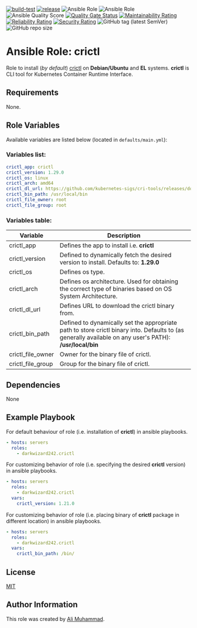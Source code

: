 [![build-test](https://github.com/darkwizard242/ansible-role-crictl/workflows/build-and-test/badge.svg?branch=master)](https://github.com/darkwizard242/ansible-role-crictl/actions?query=workflow%3Abuild-and-test) [![release](https://github.com/darkwizard242/ansible-role-crictl/workflows/release/badge.svg)](https://github.com/darkwizard242/ansible-role-crictl/actions?query=workflow%3Arelease) ![Ansible Role](https://img.shields.io/ansible/role/57030?color=dark%20green%20) ![Ansible Role](https://img.shields.io/ansible/role/d/57030?label=role%20downloads) ![Ansible Quality Score](https://img.shields.io/ansible/quality/57030?label=ansible%20quality%20score) [![Quality Gate Status](https://sonarcloud.io/api/project_badges/measure?project=ansible-role-crictl&metric=alert_status)](https://sonarcloud.io/dashboard?id=ansible-role-crictl) [![Maintainability Rating](https://sonarcloud.io/api/project_badges/measure?project=ansible-role-crictl&metric=sqale_rating)](https://sonarcloud.io/dashboard?id=ansible-role-crictl) [![Reliability Rating](https://sonarcloud.io/api/project_badges/measure?project=ansible-role-crictl&metric=reliability_rating)](https://sonarcloud.io/dashboard?id=ansible-role-crictl) [![Security Rating](https://sonarcloud.io/api/project_badges/measure?project=ansible-role-crictl&metric=security_rating)](https://sonarcloud.io/dashboard?id=ansible-role-crictl) ![GitHub tag (latest SemVer)](https://img.shields.io/github/tag/darkwizard242/ansible-role-crictl?label=release) ![GitHub repo size](https://img.shields.io/github/repo-size/darkwizard242/ansible-role-crictl?color=orange&style=flat-square)

# Ansible Role: crictl

Role to install (_by default_) [crictl](https://github.com/kubernetes-sigs/cri-tools) on **Debian/Ubuntu** and **EL** systems. **crictl** is CLI tool for Kubernetes Container Runtime Interface.

## Requirements

None.

## Role Variables

Available variables are listed below (located in `defaults/main.yml`):

### Variables list:

```yaml
crictl_app: crictl
crictl_version: 1.29.0
crictl_os: linux
crictl_arch: amd64
crictl_dl_url: https://github.com/kubernetes-sigs/cri-tools/releases/download/v{{ crictl_version }}/{{ crictl_app }}-v{{ crictl_version }}-{{ crictl_os }}-{{ crictl_arch }}.tar.gz
crictl_bin_path: /usr/local/bin
crictl_file_owner: root
crictl_file_group: root
```

### Variables table:

Variable          | Description
----------------- | --------------------------------------------------------------------------------------------------------------------------------------------------------
crictl_app        | Defines the app to install i.e. **crictl**
crictl_version    | Defined to dynamically fetch the desired version to install. Defaults to: **1.29.0**
crictl_os         | Defines os type.
crictl_arch       | Defines os architecture. Used for obtaining the correct type of binaries based on OS System Architecture.
crictl_dl_url     | Defines URL to download the crictl binary from.
crictl_bin_path   | Defined to dynamically set the appropriate path to store crictl binary into. Defaults to (as generally available on any user's PATH): **/usr/local/bin**
crictl_file_owner | Owner for the binary file of crictl.
crictl_file_group | Group for the binary file of crictl.

## Dependencies

None

## Example Playbook

For default behaviour of role (i.e. installation of **crictl**) in ansible playbooks.

```yaml
- hosts: servers
  roles:
    - darkwizard242.crictl
```

For customizing behavior of role (i.e. specifying the desired **crictl** version) in ansible playbooks.

```yaml
- hosts: servers
  roles:
    - darkwizard242.crictl
  vars:
    crictl_version: 1.21.0
```

For customizing behavior of role (i.e. placing binary of **crictl** package in different location) in ansible playbooks.

```yaml
- hosts: servers
  roles:
    - darkwizard242.crictl
  vars:
    crictl_bin_path: /bin/
```

## License

[MIT](https://github.com/darkwizard242/ansible-role-crictl/blob/master/LICENSE)

## Author Information

This role was created by [Ali Muhammad](https://www.alimuhammad.dev/).
